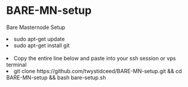 # BARE-MN-setup
 Bare Masternode Setup
<br>
<li>sudo apt-get update
<li>sudo apt-get install git
<br><br>
<li>Copy the entire line below and paste into your ssh session or vps terminal
<li>git clone https://github.com/twystidceed/BARE-MN-setup.git && cd BARE-MN-setup && bash bare-setup.sh


